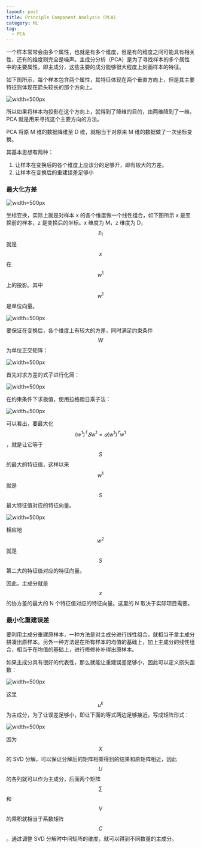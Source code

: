 ```yaml
---
layout: post
title: Principle Component Analysis (PCA)
category: ML
tag:
  - PCA
---
```



一个样本常常会由多个属性，也就是有多个维度，但是有的维度之间可能具有相关性，还有的维度则完全是噪声。主成分分析（PCA）是为了寻找样本的多个属性中的主要属性，即主成分，这些主要的成分能够很大程度上刻画样本的特征。

如下图所示，每个样本包含两个属性，其特征体现在两个垂直方向上，但是其主要特征则体现在箭头较长的那个方向上。

![width=500px](/images/2018/11/pca.png)

所以如果将样本均投影在这个方向上，就得到了降维的目的，由两维降到了一维。PCA 就是用来寻找这个主要方向的方法。

PCA 将原 M 维的数据降维至 D 维，就相当于对原来 M 维的数据做了一次坐标变换。

其基本思想有两种：

1. 让样本在变换后的各个维度上应该分的足够开，即有较大的方差。
2. 让样本在变换后的重建误差足够小

### 最大化方差

![width=500px](/images/2018/11/pca1.png)

坐标变换，实际上就是对样本 x 的各个维度做一个线性组合，如下图所示 x 是变换前的样本，z 是变换后的坐标。x 维度为 M，z 维度为 D，$$z_1$$ 就是 $$x$$ 在 $$w^1$$ 上的投影。其中 $$w^1$$ 是单位向量。

![width=500px](/images/2018/11/pca2.png)

要保证在变换后，各个维度上有较大的方差，同时满足约束条件 $$W$$ 为单位正交矩阵：

![width=500px](/images/2018/11/pca3.png)

首先对求方差的式子进行化简：

![width=500px](/images/2018/11/pca4.png)

在约束条件下求极值，使用拉格朗日乘子法：

![width=500px](/images/2018/11/pca5.png)

可以看出，要最大化 $$(w^1 )^T 𝑆w^1=𝛼(w^1 )^𝑇 w^1$$，就是让它等于 $$S$$ 的最大的特征值，这样以来 $$w^1$$ 就是 $$S$$ 最大特征值对应的特征向量。

![width=500px](/images/2018/11/pca6.png)

相应地 $$w^2$$ 就是 $$S$$ 第二大的特征值对应的特征向量。

因此，主成分就是 $$x$$ 的协方差的最大的 N 个特征值对应的特征向量。这里的 N 取决于实际项目需要。

### 最小化重建误差

要利用主成分重建原样本，一种方法是对主成分进行线性组合，就相当于拿主成分拼凑出原样本。另外一种方法是在所有样本的均值的基础上，加上主成分的线性组合，相当于在均值的基础上，进行修修补补得出原样本。

如果主成分具有很好的代表性，那么就能让重建误差足够小，因此可以定义损失函数：

![width=500px](/images/2018/11/pca7.png)

这里 $$u^k$$ 为主成分，为了让误差足够小，即让下面的等式两边足够接近。写成矩阵形式：

![width=500px](/images/2018/11/pca8.png)

因为 $$X$$ 的 SVD 分解，可以保证分解后的矩阵相乘得到的结果和原矩阵相近，因此 $$U$$ 的各列就可以作为主成分，后面两个矩阵 $$∑$$ 和 $$V$$ 的乘积就相当于系数矩阵 $$C$$。通过调整 SVD 分解时中间矩阵的维度，就可以得到不同数量的主成分。
